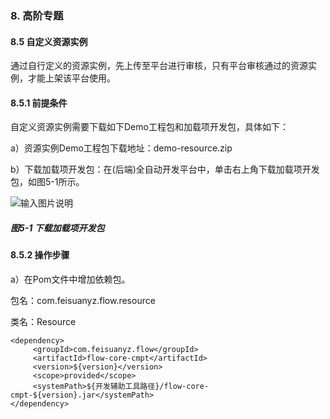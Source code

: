 ### 8. 高阶专题

#### 8.5 自定义资源实例

通过自行定义的资源实例，先上传至平台进行审核，只有平台审核通过的资源实例，才能上架该平台使用。

#### 8.5.1 前提条件

自定义资源实例需要下载如下Demo工程包和加载项开发包，具体如下：

a）资源实例Demo工程包下载地址：demo-resource.zip

b）下载加载项开发包：在(后端)全自动开发平台中，单击右上角下载加载项开发包，如图5-1所示。

![输入图片说明](../../../images/SoFlu%EF%BC%88%E5%90%8E%E7%AB%AF%EF%BC%89%E5%BC%80%E5%8F%91%E5%B9%B3%E5%8F%B0/1.%20%E6%9C%80%E6%96%B0%E7%89%88%E6%9C%AC%20-%20%E6%9B%B4%E6%96%B0%E6%97%A5%E6%9C%9F%20-%202022.10.08/8.%20%E9%AB%98%E9%98%B6%E4%B8%93%E9%A2%98/5-1.png)

##### 图5-1 下载加载项开发包

#### 8.5.2 操作步骤

a）在Pom文件中增加依赖包。

包名：com.feisuanyz.flow.resource

类名：Resource

```
<dependency>
     <groupId>com.feisuanyz.flow</groupId>
     <artifactId>flow-core-cmpt</artifactId>
     <version>${version}</version>
     <scope>provided</scope>
     <systemPath>${开发辅助工具路径}/flow-core-cmpt-${version}.jar</systemPath>
</dependency>
```
